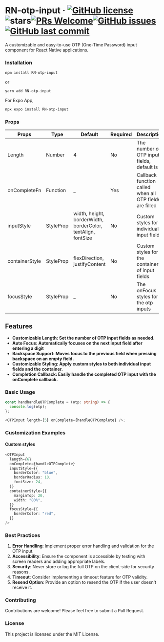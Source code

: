 # RN-otp-input &middot; [![GitHub license](https://img.shields.io/badge/license-MIT-blue.svg)](https://github.com/John-pels/RN-otp-input/blob/main/LICENSE)<img src="https://img.shields.io/github/stars/John-pels/RN-otp-input" alt="stars">[![PRs Welcome](https://img.shields.io/badge/PRs-welcome-brightgreen.svg)](https://legacy.reactjs.org/docs/how-to-contribute.html#your-first-pull-request)[![GitHub issues](https://img.shields.io/github/issues/John-pels/RN-otp-input.svg)](https://github.com/John-pels/RN-otp-input)[![GitHub last commit](https://img.shields.io/github/last-commit/John-pels/RN-otp-input.svg)](https://github.com/John-pels/RN-otp-input/commits/main)

A customizable and easy-to-use OTP (One-Time Password) input component for React Native applications.

### Installation

```bash
npm install RN-otp-input
```

or

```bash
yarn add RN-otp-input
```

For Expo App,

```bash
npx expo install RN-otp-input
```

### Props

<style>
table colgroup col {
    width: auto !important;
}
</style>

| Props          | Type                 | Default                                                      | Required | Description                                             |
| -------------- | -------------------- | ------------------------------------------------------------ | -------- | ------------------------------------------------------- |
| Length         | Number               | 4                                                            | No       | The number of OTP input fields, default is 4            |
| onCompleteFn   | Function             | \_                                                           | Yes      | Callback function called when all OTP fields are filled |
| inputStyle     | StyleProp<TextStyle> | width, height, borderWidth, borderColor, textAlign, fontSize | No       | Custom styles for individual input fields               |
| containerStyle | StyleProp            | flexDirection, justifyContent                                | No       | Custom styles for the container of input fields         |
| focusStyle     | StyleProp            | \_                                                           | No       | The onFocus styles for the otp inputs                   |

## Features

- **Customizable Length: Set the number of OTP input fields as needed.**
- **Auto Focus: Automatically focuses on the next input field after entering a digit**
- **Backspace Support: Moves focus to the previous field when pressing backspace on an empty field.**
- **Customizable Styling: Apply custom styles to both individual input fields and the container.**
- **Completion Callback: Easily handle the completed OTP input with the onComplete callback.**

### Basic Usage

```typescript
const handhandleOTPComplete = (otp: string) => {
  console.log(otp);
};

<OTPInput length={5} onComplete={handleOTPComplete} />;
```

### Customization Examples

#### Custom styles

```typescript
<OTPInput
  length={6}
  onComplete={handleOTPComplete}
  inputStyle={{
    borderColor: "blue",
    borderRadius: 10,
    fontSize: 24,
  }}
  containerStyle={{
    marginTop: 20,
    width: "80%",
  }}
  focusStyle={{
    borderColor: "red",
  }}
/>
```

### Best Practices

1. **Error Handling**: Implement proper error handling and validation for the OTP input.
2. **Accessibility**: Ensure the component is accessible by testing with screen readers and adding appropriate labels.
3. **Security**: Never store or log the full OTP on the client-side for security reasons.
4. **Timeout**: Consider implementing a timeout feature for OTP validity.
5. **Resend Option**: Provide an option to resend the OTP if the user doesn't receive it.

### Contributing

Contributions are welcome! Please feel free to submit a Pull Request.

### License

This project is licensed under the MIT License.
